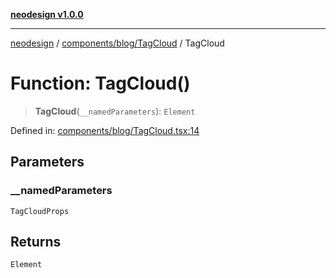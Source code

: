 [**neodesign v1.0.0**](../../../../README.md)

***

[neodesign](../../../../modules.md) / [components/blog/TagCloud](../README.md) / TagCloud

# Function: TagCloud()

> **TagCloud**(`__namedParameters`): `Element`

Defined in: [components/blog/TagCloud.tsx:14](https://github.com/mladjom/neodesign/blob/12ebc446849a001345c104056aef95c6372b148e/components/blog/TagCloud.tsx#L14)

## Parameters

### \_\_namedParameters

`TagCloudProps`

## Returns

`Element`
